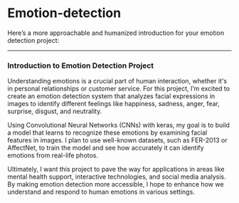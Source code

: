 # Emotion-detection
Here’s a more approachable and humanized introduction for your emotion detection project:

---

### Introduction to Emotion Detection Project

Understanding emotions is a crucial part of human interaction, whether it's in personal relationships or customer service. For this project, I’m excited to create an emotion detection system that analyzes facial expressions in images to identify different feelings like happiness, sadness, anger, fear, surprise, disgust, and neutrality.

Using Convolutional Neural Networks (CNNs) with keras, my goal is to build a model that learns to recognize these emotions by examining facial features in images. I plan to use well-known datasets, such as FER-2013 or AffectNet, to train the model and see how accurately it can identify emotions from real-life photos.

Ultimately, I want this project to pave the way for applications in areas like mental health support, interactive technologies, and social media analysis. By making emotion detection more accessible, I hope to enhance how we understand and respond to human emotions in various settings.
